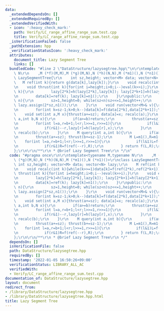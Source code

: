 ```yaml
---
data:
  _extendedDependsOn: []
  _extendedRequiredBy: []
  _extendedVerifiedWith:
  - icon: ':heavy_check_mark:'
    path: Verify/LC_range_affine_range_sum.test.cpp
    title: Verify/LC_range_affine_range_sum.test.cpp
  _isVerificationFailed: false
  _pathExtension: hpp
  _verificationStatusIcon: ':heavy_check_mark:'
  attributes:
    document_title: Lazy Segment Tree
    links: []
  bundledCode: "#line 2 \"DataStructure/lazysegtree.hpp\"\n\r\ntemplate<typename M,typename\
    \ N\r\n    ,M (*f)(M,M),M (*g)(M,N),N (*h)(N,N),M (*m1)(),N (*n1)()>\r\nclass\
    \ LazySegmentTree{\r\n    int sz,height; vector<M> data; vector<N> lazy;\r\n \
    \   M ref(int k){return g(data[k],lazy[k]);}\r\n    void recalc(int k){while(k>>=1)data[k]=f(ref(2*k),ref(2*k+1));}\r\
    \n    void thrust(int k){for(int i=height;i>0;i--)eval(k>>i);}\r\n    void eval(int\
    \ k){\r\n        lazy[2*k]=h(lazy[2*k],lazy[k]); lazy[2*k+1]=h(lazy[2*k+1],lazy[k]);\r\
    \n        data[k]=ref(k); lazy[k]=n1();\r\n    }\r\npublic:\r\n    LazySegmentTree(int\
    \ n){\r\n        sz=1,height=0; while(sz<n)sz<<=1,height++;\r\n        data.assign(2*sz,m1());\
    \ lazy.assign(2*sz,n1());\r\n    }\r\n    void run(vector<M>& v){\r\n        rep(i,0,v.size())data[i+sz]=v[i];\r\
    \n        for(int k=sz-1;k>0;k--)data[k]=f(data[2*k],data[2*k+1]);\r\n    }\r\n\
    \    void set(int a,M x){thrust(a+=sz); data[a]=x; recalc(a);}\r\n    void update(int\
    \ a,int b,N x){\r\n        if(a>=b)return;\r\n        thrust(a+=sz); thrust(b+=sz-1);\r\
    \n        for(int l=a,r=b+1;l<r;l>>=1,r>>=1){\r\n            if(l&1)lazy[l]=h(lazy[l],x),++l;\r\
    \n            if(r&1)--r,lazy[r]=h(lazy[r],x);\r\n        }\r\n        recalc(a);\
    \ recalc(b);\r\n    }\r\n    M query(int a,int b){\r\n        if(a>=b)return m1();\r\
    \n        thrust(a+=sz); thrust(b+=sz-1);\r\n        M L=m1(),R=m1();\r\n    \
    \    for(int l=a,r=b+1;l<r;l>>=1,r>>=1){\r\n            if(l&1)L=f(L,ref(l++));\r\
    \n            if(r&1)R=f(ref(--r),R);\r\n        } return f(L,R);\r\n    }\r\n\
    };\r\n\r\n/**\r\n * @brief Lazy Segment Tree\r\n */\n"
  code: "#pragma once\r\n\r\ntemplate<typename M,typename N\r\n    ,M (*f)(M,M),M\
    \ (*g)(M,N),N (*h)(N,N),M (*m1)(),N (*n1)()>\r\nclass LazySegmentTree{\r\n   \
    \ int sz,height; vector<M> data; vector<N> lazy;\r\n    M ref(int k){return g(data[k],lazy[k]);}\r\
    \n    void recalc(int k){while(k>>=1)data[k]=f(ref(2*k),ref(2*k+1));}\r\n    void\
    \ thrust(int k){for(int i=height;i>0;i--)eval(k>>i);}\r\n    void eval(int k){\r\
    \n        lazy[2*k]=h(lazy[2*k],lazy[k]); lazy[2*k+1]=h(lazy[2*k+1],lazy[k]);\r\
    \n        data[k]=ref(k); lazy[k]=n1();\r\n    }\r\npublic:\r\n    LazySegmentTree(int\
    \ n){\r\n        sz=1,height=0; while(sz<n)sz<<=1,height++;\r\n        data.assign(2*sz,m1());\
    \ lazy.assign(2*sz,n1());\r\n    }\r\n    void run(vector<M>& v){\r\n        rep(i,0,v.size())data[i+sz]=v[i];\r\
    \n        for(int k=sz-1;k>0;k--)data[k]=f(data[2*k],data[2*k+1]);\r\n    }\r\n\
    \    void set(int a,M x){thrust(a+=sz); data[a]=x; recalc(a);}\r\n    void update(int\
    \ a,int b,N x){\r\n        if(a>=b)return;\r\n        thrust(a+=sz); thrust(b+=sz-1);\r\
    \n        for(int l=a,r=b+1;l<r;l>>=1,r>>=1){\r\n            if(l&1)lazy[l]=h(lazy[l],x),++l;\r\
    \n            if(r&1)--r,lazy[r]=h(lazy[r],x);\r\n        }\r\n        recalc(a);\
    \ recalc(b);\r\n    }\r\n    M query(int a,int b){\r\n        if(a>=b)return m1();\r\
    \n        thrust(a+=sz); thrust(b+=sz-1);\r\n        M L=m1(),R=m1();\r\n    \
    \    for(int l=a,r=b+1;l<r;l>>=1,r>>=1){\r\n            if(l&1)L=f(L,ref(l++));\r\
    \n            if(r&1)R=f(ref(--r),R);\r\n        } return f(L,R);\r\n    }\r\n\
    };\r\n\r\n/**\r\n * @brief Lazy Segment Tree\r\n */"
  dependsOn: []
  isVerificationFile: false
  path: DataStructure/lazysegtree.hpp
  requiredBy: []
  timestamp: '2022-01-05 16:50:26+09:00'
  verificationStatus: LIBRARY_ALL_AC
  verifiedWith:
  - Verify/LC_range_affine_range_sum.test.cpp
documentation_of: DataStructure/lazysegtree.hpp
layout: document
redirect_from:
- /library/DataStructure/lazysegtree.hpp
- /library/DataStructure/lazysegtree.hpp.html
title: Lazy Segment Tree
---
```

